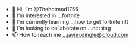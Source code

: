 - 👋 Hi, I’m @Thehotmod1756
- 👀 I’m interested in ...fortnite
- 🌱 I’m currently learning ...how to get fortnite rift
- 💞️ I’m looking to collaborate on ...nothing 
- 📫 How to reach me ...javier.dingle@icloud.com

<!---
Thehotmod1756/Thehotmod1756 is a ✨ special ✨ repository because its `README.md` (this file) appears on your GitHub profile.
You can click the Preview link to take a look at your changes.
--->

